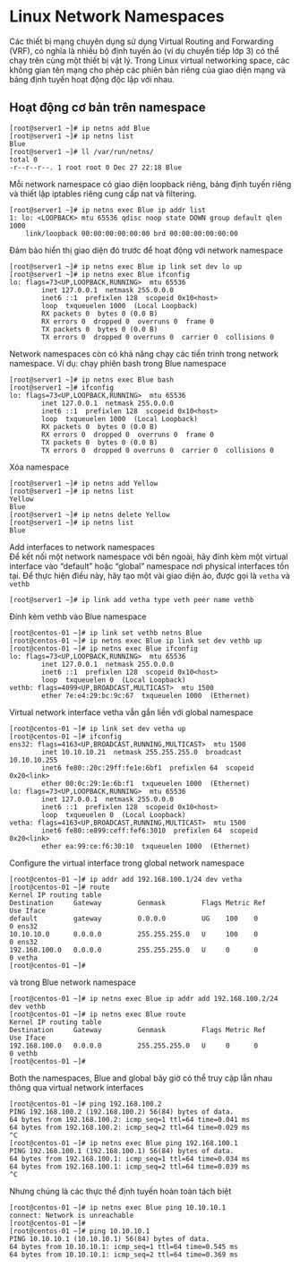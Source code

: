 # Linux Network Namespaces
Các thiết bị mạng chuyên dụng sử dụng Virtual Routing and Forwarding (VRF), có nghĩa là nhiều bộ định tuyến ảo (ví dụ chuyển tiếp lớp 3) có thể chạy trên cùng một thiết bị vật lý. Trong Linux virtual networking space, các không gian tên mạng cho phép các phiên bản riêng của giao diện mạng và bảng định tuyến hoạt động độc lập với nhau.
## Hoạt động cơ bản trên namespace
```
[root@server1 ~]# ip netns add Blue
[root@server1 ~]# ip netns list
Blue
[root@server1 ~]# ll /var/run/netns/
total 0
-r--r--r--. 1 root root 0 Dec 27 22:18 Blue
```
Mỗi network namespace có giao diện loopback riêng, bảng định tuyến riêng và thiết lập iptables riêng cung cấp nat và filtering.
```
[root@server1 ~]# ip netns exec Blue ip addr list
1: lo: <LOOPBACK> mtu 65536 qdisc noop state DOWN group default qlen 1000
    link/loopback 00:00:00:00:00:00 brd 00:00:00:00:00:00
```
Đảm bảo hiển thị giao diện đó trước để hoạt động với network namespace
```
[root@server1 ~]# ip netns exec Blue ip link set dev lo up
[root@server1 ~]# ip netns exec Blue ifconfig
lo: flags=73<UP,LOOPBACK,RUNNING>  mtu 65536
        inet 127.0.0.1  netmask 255.0.0.0
        inet6 ::1  prefixlen 128  scopeid 0x10<host>
        loop  txqueuelen 1000  (Local Loopback)
        RX packets 0  bytes 0 (0.0 B)
        RX errors 0  dropped 0  overruns 0  frame 0
        TX packets 0  bytes 0 (0.0 B)
        TX errors 0  dropped 0 overruns 0  carrier 0  collisions 0
```
Network namespaces còn có khả năng chạy các tiến trình trong network namespace. Ví dụ: chạy phiên bash trong Blue namespace
```
[root@server1 ~]# ip netns exec Blue bash
[root@server1 ~]# ifconfig
lo: flags=73<UP,LOOPBACK,RUNNING>  mtu 65536
        inet 127.0.0.1  netmask 255.0.0.0
        inet6 ::1  prefixlen 128  scopeid 0x10<host>
        loop  txqueuelen 1000  (Local Loopback)
        RX packets 0  bytes 0 (0.0 B)
        RX errors 0  dropped 0  overruns 0  frame 0
        TX packets 0  bytes 0 (0.0 B)
        TX errors 0  dropped 0 overruns 0  carrier 0  collisions 0
```
Xóa namespace
```
[root@server1 ~]# ip netns add Yellow
[root@server1 ~]# ip netns list
Yellow
Blue
[root@server1 ~]# ip netns delete Yellow
[root@server1 ~]# ip netns list
Blue
```
Add interfaces to network namespaces</br>
Để kết nối một network namespace với bên ngoài, hãy đính kèm một virtual interface vào “default” hoặc “global” namespace nơi physical interfaces tồn tại. Để thực hiện điều này, hãy tạo một vài giao diện ảo, được gọi là `vetha` và `vethb`
```
[root@server1 ~]# ip link add vetha type veth peer name vethb
```
Đính kèm vethb vào Blue namespace
```
[root@centos-01 ~]# ip link set vethb netns Blue
[root@centos-01 ~]# ip netns exec Blue ip link set dev vethb up
[root@centos-01 ~]# ip netns exec Blue ifconfig
lo: flags=73<UP,LOOPBACK,RUNNING>  mtu 65536
        inet 127.0.0.1  netmask 255.0.0.0
        inet6 ::1  prefixlen 128  scopeid 0x10<host>
        loop  txqueuelen 0  (Local Loopback)
vethb: flags=4099<UP,BROADCAST,MULTICAST>  mtu 1500
        ether 7e:e4:29:bc:9c:67  txqueuelen 1000  (Ethernet)
```
Virtual network interface vetha vẫn gắn liền với global namespace
```
[root@centos-01 ~]# ip link set dev vetha up
[root@centos-01 ~]# ifconfig
ens32: flags=4163<UP,BROADCAST,RUNNING,MULTICAST>  mtu 1500
        inet 10.10.10.21  netmask 255.255.255.0  broadcast 10.10.10.255
        inet6 fe80::20c:29ff:fe1e:6bf1  prefixlen 64  scopeid 0x20<link>
        ether 00:0c:29:1e:6b:f1  txqueuelen 1000  (Ethernet)
lo: flags=73<UP,LOOPBACK,RUNNING>  mtu 65536
        inet 127.0.0.1  netmask 255.0.0.0
        inet6 ::1  prefixlen 128  scopeid 0x10<host>
        loop  txqueuelen 0  (Local Loopback)
vetha: flags=4163<UP,BROADCAST,RUNNING,MULTICAST>  mtu 1500
        inet6 fe80::e899:ceff:fef6:3010  prefixlen 64  scopeid 0x20<link>
        ether ea:99:ce:f6:30:10  txqueuelen 1000  (Ethernet)
```
Configure the virtual interface trong global network namespace
```
[root@centos-01 ~]# ip addr add 192.168.100.1/24 dev vetha
[root@centos-01 ~]# route
Kernel IP routing table
Destination     Gateway         Genmask         Flags Metric Ref    Use Iface
default         gateway         0.0.0.0         UG    100    0        0 ens32
10.10.10.0      0.0.0.0         255.255.255.0   U     100    0        0 ens32
192.168.100.0   0.0.0.0         255.255.255.0   U     0      0        0 vetha
[root@centos-01 ~]#
```
và trong Blue network namespace
```
[root@centos-01 ~]# ip netns exec Blue ip addr add 192.168.100.2/24 dev vethb
[root@centos-01 ~]# ip netns exec Blue route
Kernel IP routing table
Destination     Gateway         Genmask         Flags Metric Ref    Use Iface
192.168.100.0   0.0.0.0         255.255.255.0   U     0      0        0 vethb
[root@centos-01 ~]#
```
Both the namespaces, Blue and global bây giờ có thể truy cập lẫn nhau thông qua virtual network interfaces
```
[root@centos-01 ~]# ping 192.168.100.2
PING 192.168.100.2 (192.168.100.2) 56(84) bytes of data.
64 bytes from 192.168.100.2: icmp_seq=1 ttl=64 time=0.041 ms
64 bytes from 192.168.100.2: icmp_seq=2 ttl=64 time=0.029 ms
^C
[root@centos-01 ~]# ip netns exec Blue ping 192.168.100.1
PING 192.168.100.1 (192.168.100.1) 56(84) bytes of data.
64 bytes from 192.168.100.1: icmp_seq=1 ttl=64 time=0.034 ms
64 bytes from 192.168.100.1: icmp_seq=2 ttl=64 time=0.039 ms
^C
```
Nhưng chúng là các thực thể định tuyến hoàn toàn tách biệt
```
[root@centos-01 ~]# ip netns exec Blue ping 10.10.10.1
connect: Network is unreachable
[root@centos-01 ~]#
[root@centos-01 ~]# ping 10.10.10.1
PING 10.10.10.1 (10.10.10.1) 56(84) bytes of data.
64 bytes from 10.10.10.1: icmp_seq=1 ttl=64 time=0.545 ms
64 bytes from 10.10.10.1: icmp_seq=2 ttl=64 time=0.369 ms
```
